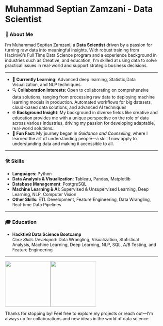 # **Muhammad Septian Zamzani - Data Scientist**

### 🚀 **About Me**
I’m Muhammad Septian Zamzani, a **Data Scientist** driven by a passion for turning raw data into meaningful insights. With robust training from Hacktiv8’s Full Time Data Science program and a experience background in industries such as Creative, and education, I'm skilled at using data to solve practical issues in real-world and support strategic business decisions.

---

- 🌱 **Currently Learning**: Advanced deep learning, Statistic,Data Visualization, and NLP techniques.
- 🔍 **Collaboration Interests**: Open to collaborating on comprehensive data solutions, ranging from processing raw data to deploying machine learning models in production. Automated workflows for big datasets, cloud-based data solutions, and advanced AI techniques
- 🌐 **Background Insight**: My background in diverse fields like creative and education provides me with a unique perspective on the role of data across various industries, driving my passion for developing adaptable, real-world solutions.. 
- 🎉 **Fun Fact**: My journey began in *Guidance and Counseling*, where I learned the art of understanding people—a skill I now apply to understanding data and making it accessible to all.

---

### 🛠 **Skills**

- **Languages**: Python  
- **Data Analysis & Visualization**: Tableau, Pandas, Matplotlib  
- **Database Management**: PostgreSQL  
- **Machine Learning & AI**: Supervised & Unsupervised Learning, Deep Learning, NLP, Computer Vision
- **Other Skills**: ETL Development, Feature Engineering, Data Wrangling, Real-time Data Pipelines

---

### 🎓 **Education**

- **Hacktiv8 Data Science Bootcamp**  
  *Core Skills Developed*: Data Wrangling, Visualization, Statistical Analysis, Machine Learning, Deep Learning, NLP, SQL, A/B Testing, and Feature Engineering

---
<p align="left">
<a href="https://github.com/penuliscode">
  <img height="150em" src="https://github-readme-stats-eight-theta.vercel.app/api?username=mseptianz&show_icons=true&theme=algolia&include_all_commits=true&count_private=true"/><img height="150em" src="https://github-readme-stats-eight-theta.vercel.app/api/top-langs/?username=mseptianz&layout=compact&theme=algolia"/>
</a>
</p>

Thanks for stopping by! Feel free to explore my projects or reach out—I'm always up for collaborations and new ideas in the world of data science.
